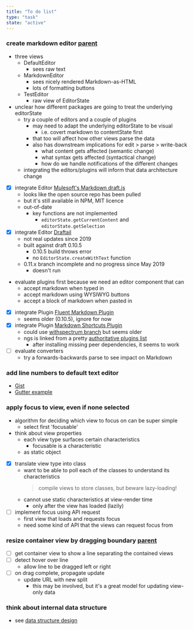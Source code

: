 ```yaml
---
title: "To do list"
type: "task"
state: "active"
---
```


### create markdown editor [parent](/project/user-stories/user-can-view-a-thinkope)
* three views
    * DefaultEditor
        * sees raw text
    * MarkdownEditor
        * sees nicely rendered Markdown-as-HTML
        * lots of formatting buttons
    * TestEditor
        * raw view of EditorState
* unclear how different packages are going to treat the underlying editorState
    * try a couple of editors and a couple of plugins
        * may need to adapt the underlying editorState to be visual
            * i.e. covert markdown to contentState first
        * that too will affect how other views parse the data
        * also has downstream implications for edit > parse > write-back
            * what content gets affected (semantic change)
            * what syntax gets affected (syntactical change)
            * how do we handle notifications of the different changes
    * integrating the editors/plugins will inform that data architecture change
* [X] integrate Editor [Mulesoft's Markdown draft.js](https://www.npmjs.com/package/md-draft-js)
    * looks like the open source repo has been pulled
    * but it's still available in NPM, MIT licence
    * out-of-date
        * key functions are not implemented
            * `editorState.getCurrentContent` and `editorState.getSelection`
* [X] integrate Editor [Draftail](https://www.draftail.org/)
    * not real updates since 2019
    * built against draft 0.10.5
        * 0.10.5 build throws error
        * no `EditorState.createWithText` function
    * 0.11.x branch incomplete and no progress since May 2019
        * doesn't run
* evaluate plugins first because we need an editor component that can
    * accept markdown when typed in
    * accept markdown using WYSIWYG buttons
    * accept a block of markdown when pasted in
* [x] integrate Plugin [Fluent Markdown Plugin](https://github.com/makeflow/draft-js-fluent-markdown-plugin)
    * seems older (0.10.5), ignore for now
* [X] integrate Plugin [Markdown Shortcuts Plugin](https://github.com/ngs/draft-js-markdown-shortcuts-plugin)
    * could use [withspectrum branch](https://github.com/withspectrum/draft-js-markdown-plugin) but seems older
    * ngs is linked from a pretty [authoritative plugins list](https://github.com/draft-js-plugins/draft-js-plugins)
        * after installing missing peer dependencies, it seems to work
* [ ] evaluate converters
    * try a forwards-backwards parse to see impact on Markdown

### add line numbers to default text editor
* [Gist](https://gist.github.com/lixiaoyan/79b5740f213b8526d967682f6cd329c0)
* [Gutter example](http://seejamescode.github.io/draft-js-gutter/)

### apply focus to view, even if none selected
* algorithm for deciding which view to focus on can be super simple
    * select first 'focusable'
* think about view properties
    * each view type surfaces certain characteristics
        * focusable is a characteristic
    * as static object
* [X] translate view type into class
    * want to be able to poll each of the classes to understand its characteristics
        > compile views to store classes, but beware lazy-loading!
    * cannot use static characteristics at view-render time
        * only after the view has loaded (lazily)
* [ ] implement focus using API request
    * first view that loads and requests focus
    * need some kind of API that the views can request focus from

### resize container view by dragging boundary [parent](/project/user-stories/user-can-view-a-thinkope)
* [ ] get container view to show a line separating the contained views
* [ ] detect hover over line
    * allow line to be dragged left or right
* [ ] on drag complete, propagate update
    * update URL with new split
        * this may be involved, but it's a great model for updating view-only data

### think about internal data structure
* see [data structure design](/tech/data-structure)
